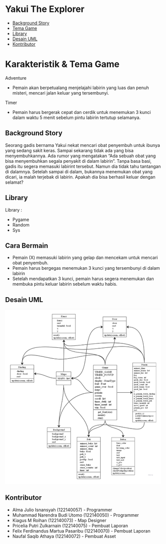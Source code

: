 # Yakui The Explorer

- [Background Story](#background-story)
- [Tema Game](#tema-game)
- [Library](#library)
- [Desain UML](#desain-uml)
- [Kontributor](#kontributor)

# Karakteristik & Tema Game
Adventure
- Pemain akan berpetualang menjelajahi labirin yang luas dan
penuh misteri, mencari jalan keluar yang tersembunyi.

Timer
- Pemain harus bergerak cepat dan cerdik untuk menemukan 3
kunci dalam waktu 5 menit sebelum pintu labirin tertutup
selamanya.


## Background Story

Seorang gadis bernama Yakui nekat mencari obat
penyembuh untuk ibunya yang sedang sakit keras.
Sampai sekarang tidak ada yang bisa
menyembuhkannya. Ada rumor yang mengatakan
“Ada sebuah obat yang bisa menyembuhkan segala
penyakit di dalam labirin”. Tanpa basa basi, gadis
itu segera memasuki labirint tersebut. Namun dia
tidak tahu tantangan di dalamnya. Setelah sampai
di dalam, bukannya menemukan obat yang dicari, ia
malah terjebak di labirin. Apakah dia bisa berhasil
keluar dengan selamat?

## Library

Library : 
- Pygame
- Random
- Sys

## Cara Bermain
- Pemain (X) memasuki labirin yang gelap dan mencekam untuk mencari obat penyembuh.
- Pemain harus bergegas menemukan 3 kunci yang tersembunyi di dalam labirin
- Setelah mendapatkan 3 kunci, pemain harus segera menemukan dan membuka pintu keluar labirin sebelum waktu habis.


## Desain UML

<img src="./UML/UML.jpg" alt="UML">

## Kontributor

- Alma Julio Isnansyah (122140057) - Programmer
- Muhammad Narendra Budi Utomo (122140050) - Programmer
- Kiagus M Roihan (122140073) - Map Designer
- Pricelia Putri Zulkarnain (122140075) - Pembuat Laporan
- Felix Ferdinandus Martua Pasaribu (122140070) - Pembuat Laporan
- Naufal Saqib Athaya (122140072) - Pembuat Asset

